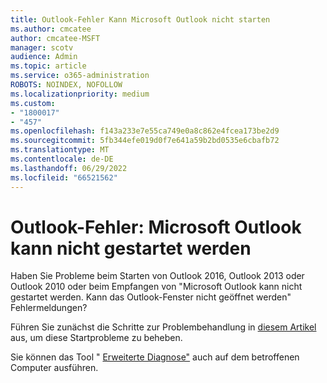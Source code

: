 ```yaml
---
title: Outlook-Fehler Kann Microsoft Outlook nicht starten
ms.author: cmcatee
author: cmcatee-MSFT
manager: scotv
audience: Admin
ms.topic: article
ms.service: o365-administration
ROBOTS: NOINDEX, NOFOLLOW
ms.localizationpriority: medium
ms.custom:
- "1800017"
- "457"
ms.openlocfilehash: f143a233e7e55ca749e0a8c862e4fcea173be2d9
ms.sourcegitcommit: 5fb344efe019d0f7e641a59b2bd0535e6cbafb72
ms.translationtype: MT
ms.contentlocale: de-DE
ms.lasthandoff: 06/29/2022
ms.locfileid: "66521562"
---
```

# <a name="outlook-error-cannot-start-microsoft-outlook"></a>Outlook-Fehler: Microsoft Outlook kann nicht gestartet werden

Haben Sie Probleme beim Starten von Outlook 2016, Outlook 2013 oder Outlook 2010 oder beim Empfangen von "Microsoft Outlook kann nicht gestartet werden. Kann das Outlook-Fenster nicht geöffnet werden" Fehlermeldungen?
  
Führen Sie zunächst die Schritte zur Problembehandlung in [diesem Artikel](https://support.microsoft.com/office/i-can-t-start-microsoft-outlook-or-receive-the-error-cannot-start-microsoft-office-outlook-cannot-open-the-outlook-window-d1f69da6-b333-4650-97bf-4d77bd7abb85) aus, um diese Startprobleme zu beheben. 
  
Sie können das Tool " [Erweiterte Diagnose"](https://aka.ms/SaRA-OutlookAdvDiagnostics) auch auf dem betroffenen Computer ausführen.